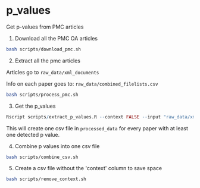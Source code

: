# p_values
Get p-values from PMC articles

1. Download all the PMC OA articles 

```bash
bash scripts/download_pmc.sh
```

2. Extract all the pmc articles 

Articles go to `raw_data/xml_documents` 

Info on each paper goes to: `raw_data/combined_filelists.csv`

```bash
bash scripts/process_pmc.sh
```

3. Get the p_values

```R
Rscript scripts/extract_p_values.R --context FALSE --input "raw_data/xml_documents" --output "processed_data" --exclusion "exclusion_phrases.txt"

```

This will create one csv file in `processed_data` for every paper with at least one detected p value.

4. Combine p values into one csv file

```bash
bash scripts/combine_csv.sh
```

5. Create a csv file without the 'context' column to save space

```bash
bash scripts/remove_context.sh
```

